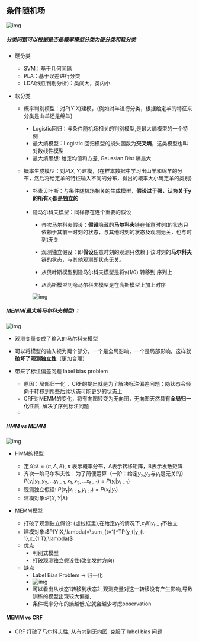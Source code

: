 ## 条件随机场

![img](../img/crf1.png)

##### 分类问题可以根据是否是概率模型分类为硬分类和软分类

- 硬分类

  - SVM：基于几何间隔
  - PLA：基于误差进行分类
  - LDA(线性判别分析)：类间大，类内小

- 软分类

  - 概率判别模型：对$P(Y|X)$建模，{例如对羊进行分类，根据给定羊的特征来分类是山羊还是绵羊}

    - Logistic回归：与条件随机场相关的判别模型,是最大熵模型的一个特例
    - 最大熵模型：Logistic 回归模型的损失函数为**交叉熵**，这类模型也叫对数线性模型
    - 最大熵思想: 给定均值和方差, Gaussian Dist 熵最大

  - 概率生成模型：对$P(X,Y)$建模，{在样本数据中学习出山羊和绵羊的分布，然后将给定羊的特征输入不同的分布，得出的概率大小确定羊的类别}  

    - 朴素贝叶斯：与条件随机场相关的生成模型，**假设过于强，认为关于y的所有$x_i$都是独立的**

    - 隐马尔科夫模型：同样存在连个重要的假设

      - 齐次马尔科夫假设：**假设**隐藏的**马尔科夫**链在任意时刻t的状态只依赖于其前一时刻的状态，与其他时刻的状态及观测无关，也与时刻t无关
      - 观测独立假设：即**假设**任意时刻的观测只依赖于该时刻的**马尔科夫**链的状态，与其他观测即状态无关。

      - 从贝叶斯模型到隐马尔科夫模型是将y(1/0) 转移到 序列上
      - 从高斯模型到隐马尔科夫模型是在高斯模型上加上时序

      ![img](../img/hmm1.png)

##### MEMM(最大熵马尔科夫模型)：

![img](../img/memm1.png)

- 观测变量变成了输入的马尔科夫模型
- 可以将模型的输入视为两个部分，一个是全局影响，一个是局部影响，这样就**破坏了观测独立性**（更加合理）

- 带来了标注偏差问题 label bias problem
  - 原因：局部归一化 ，CRF的提出就是为了解决标注偏差问题；隐状态会倾向于转移到那些后续状态可能更少的状态上
  - CRF对MEMM的变化，将有向图转变为无向图，无向图天然具有**全局归一化**性质, 解决了序列标注问题
  - 

##### HMM vs MEMM

![img](../img/crf2.png)

-  HMM的模型
   - 定义:$\lambda = (\pi,A,B)$, $\pi$ 表示概率分布，A表示转移矩阵，B表示发散矩阵
   - 齐次一阶马尔科夫性：为了简便运算（一阶：给定$y_2$,$y_3$与$y_1$是无关的）$P(y_i|y_1,y_2,...y_{i-1},x_1,x_2,...x_{t-1})=P(y_i|y_{i-1})$
   - 观测独立假设: $P(x_t|x_{1:t},y_{1:t})=P(x_t|y_t)$
   - 建模对象:$P(X,Y|\lambda)$

- MEMM模型
  - 打破了观测独立假设: (虚线框里),在给定$y_t$的情况下,$x_t$和$y_{t-1}$不独立 
  - 建模对象:$P(Y|X,\lambda)=\sum_{t=1}^TP(y_t|y_{t-1},x_{1:T},\lambda)$
  - 优点
    - 判别式模型
    - 打破观测独立假设性(改变发射方向)
  - 缺点
    - Label Bias Problem $\rightarrow$ 归一化
    - ![img](../img/crf3.png)
    - 可以看出从状态1转移到状态2 ,观测变量对这一转移没有产生影响,导致训练的模型出现较大偏差,
    - 条件概率分布的熵越低,它就会越少考虑observation

#### MEMM vs CRF

- CRF 打破了马尔科夫性, 从有向到无向图, 克服了 label bias 问题

